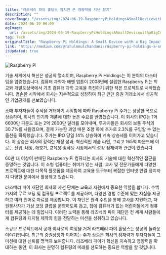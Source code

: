```yaml
---
title: "라즈베리 파이 홀딩스 작지만 큰 영향력을 지닌 장치"
description: ""
coverImage: "/assets/img/2024-06-19-RaspberryPiHoldingsASmallDevicewithaBigImpact_0.png"
date: 2024-06-19 06:09
ogImage:
  url: /assets/img/2024-06-19-RaspberryPiHoldingsASmallDevicewithaBigImpact_0.png
tag: Tech
originalTitle: "Raspberry Pi Holdings: A Small Device with a Big Impact"
link: "https://medium.com/@rahulmmulchandani/raspberry-pi-holdings-a-small-device-with-a-big-impact-fa68f88fbcc3"
isUpdated: true
---
```


![Raspberry Pi](/assets/img/2024-06-19-RaspberryPiHoldingsASmallDevicewithaBigImpact_0.png)

기술 세계에서 혁신은 성공의 열쇠이며, Raspberry Pi Holdings는 이 분야의 마스터임을 입증했습니다. 컴퓨터 과학자 에벤 업톤이 2008년에 설립한 Raspberry Pi는 학교와 개발도상국에서 기초 컴퓨터 과학 교육을 촉진하기 위한 작은 프로젝트로 시작했습니다. 겸손한 시작에서 회사는 지수적으로 성장하여 최근 런던 증권 거래소에서 성공적인 기업공개를 선보였습니다.

소매 투자자들이 주식을 거래하기 시작함에 따라 Raspberry Pi 주가는 상당한 폭으로 상승하며, 회사의 인기와 제품에 대한 높은 수요를 반영했습니다. 이 회사의 IPO는 1억 6600만 파운드 또는 2억 2800만 달러를 모아내며, 투자자들은 회사의 보통 주식의 30.7%를 사들였으며, 결제 가능한 과잉 배분 조항 하에 추가로 2.3%를 구입할 수 있는 옵션을 획득했습니다. 주가는 IPO 당일 14% 상승하여 계속 상승세를 이어가고 있습니다. 이 상승은 회사의 강력한 재정 성과, 혁신적인 제품 라인, 그리고 165억 파운드에 이르는 산업, 내장, 애호가, 교육용 컴퓨팅 시장에서의 성장 잠재력과 관련이 있습니다.

60만 대 이상이 판매된 Raspberry Pi 컴퓨터는 회사의 기술에 대한 혁신적인 접근을 증명하는 것입니다. 이 소형 컴퓨터는 취미가 있는 사람, 교사 및 전문가들에게 다양한 프로젝트에 대한 다목적 플랫폼을 제공하여 교육용 도구부터 복잡한 인터넷 연결 장치까지 다양한 분야에서 활용되고 있습니다.

<div class="content-ad"></div>

라즈베리 파이 재단인 회사의 자선 단체는 교육과 지원에서 중요한 역할을 합니다. 수백 가지의 무료 코딩 및 컴퓨팅 프로젝트를 제공하며, 다양한 경험 수준에 맞는 지침을 제공하고 여러 언어로 자료를 제공합니다. 이 재단은 원격 수업을 통해 교사를 지원하고, 자원봉사자가 가상 코딩 클럽을 운영하도록 돕고, 집에 컴퓨터가 없는 어린이들에게 컴퓨터를 제공하는 데 힘씁니다. 이러한 노력을 통해 라즈베리 파이 재단은 전 세계 사람들에게 컴퓨팅과 디지털 제작의 힘을 전달하는 미션을 성취하고 있습니다.

소규모 프로젝트에서 공개 회사로의 여정을 거쳐 라즈베리 파이 홀딩스는 성공의 놀라운 이야기입니다. 최근의 증권상장과 이어지는 주가 상승은 회사의 잠재력과 투자자들이 그 미션에 대한 신뢰를 명백히 보여줍니다. 라즈베리 파이가 혁신을 지속하고 영향력을 확대하는 동안, 이 회사는 분명히 컴퓨팅의 미래를 선도하는 중요한 역할을 할 것입니다.
